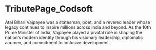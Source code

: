 # TributePage_Codsoft
Atal Bihari Vajpayee was a statesman, poet, and a revered leader whose legacy continues to inspire millions across India and beyond. As the 10th Prime Minister of India, Vajpayee played a pivotal role in shaping the nation's modern identity through his visionary leadership, diplomatic acumen, and commitment to inclusive development.
